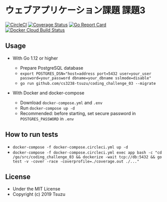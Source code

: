 # ウェブアプリケーション課題 課題3
[![CircleCI](https://circleci.com/gh/cs3238-tsuzu/coding_challenge_03.svg?style=svg)](https://circleci.com/gh/cs3238-tsuzu/coding_challenge_03)
[![Coverage Status](https://coveralls.io/repos/github/cs3238-tsuzu/coding_challenge_03/badge.svg?branch=add_circleci)](https://coveralls.io/github/cs3238-tsuzu/coding_challenge_03?branch=add_circleci)
[![Go Report Card](https://goreportcard.com/badge/github.com/cs3238-tsuzu/coding_challenge_03)](https://goreportcard.com/report/github.com/cs3238-tsuzu/coding_challenge_03)
[![Docker Cloud Build Status](https://img.shields.io/docker/cloud/build/tsuzu/coding_challenge_03.svg)](https://hub.docker.com/r/tsuzu/coding_challenge_03)
## Usage
- With Go 1.12 or higher
    - Prepare PostgreSQL database
    - `export POSTGRES_DSN="host=address port=5432 user=your_user password=your_password dbname=your_dbname sslmode=disable"`
    - `go run github.com/cs3238-tsuzu/coding_challenge_03 --migrate`

- With Docker and docker-compose
    - Download `docker-compose.yml` and `.env`
    - Run `docker-compose up -d`
    - Recommended: before starting, set secure password in `POSTGRES_PASSWORD` in `.env`

## How to run tests
- `docker-compose -f docker-compose.circleci.yml up -d`
- `docker-compose -f docker-compose.circleci.yml exec app bash -c "cd /go/src/coding_challenge_03 && dockerize -wait tcp://db:5432 && go test -v -cover -race -coverprofile=./coverage.out ./..."`

## License
- Under the MIT License
- Copyright (c) 2019 Tsuzu